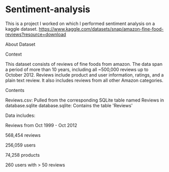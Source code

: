# Sentiment-analysis
This is a project I worked on which I performed sentiment analysis on a kaggle dataset.
https://www.kaggle.com/datasets/snap/amazon-fine-food-reviews?resource=download

About Dataset

Context

This dataset consists of reviews of fine foods from amazon. The data span a period of more than 10 years, including all ~500,000 reviews up to October 2012. Reviews include product and user information, ratings, and a plain text review. It also includes reviews from all other Amazon categories.


Contents

Reviews.csv: Pulled from the corresponding SQLite table named Reviews in database.sqlite
database.sqlite: Contains the table 'Reviews'


Data includes:


Reviews from Oct 1999 - Oct 2012

568,454 reviews

256,059 users

74,258 products

260 users with > 50 reviews
